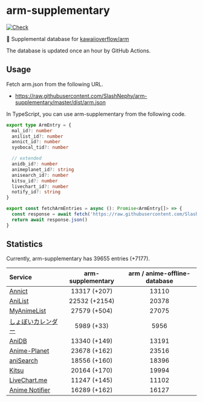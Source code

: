 # arm-supplementary

[![Check](https://github.com/SlashNephy/arm-supplementary/actions/workflows/check-node.yml/badge.svg)](https://github.com/SlashNephy/arm-supplementary/actions/workflows/check-node.yml)

💊 Supplemental database for [kawaiioverflow/arm](https://github.com/kawaiioverflow/arm)

The database is updated once an hour by GitHub Actions.

## Usage

Fetch arm.json from the following URL.

- https://raw.githubusercontent.com/SlashNephy/arm-supplementary/master/dist/arm.json

In TypeScript, you can use arm-supplementary from the following code.

```TypeScript
export type ArmEntry = {
  mal_id?: number
  anilist_id?: number
  annict_id?: number
  syobocal_tid?: number

  // extended
  anidb_id?: number
  animeplanet_id?: string
  anisearch_id?: number
  kitsu_id?: number
  livechart_id?: number
  notify_id?: string
}

export const fetchArmEntries = async (): Promise<ArmEntry[]> => {
  const response = await fetch('https://raw.githubusercontent.com/SlashNephy/arm-supplementary/master/dist/arm.json')
  return await response.json()
}
```

## Statistics

Currently, arm-supplementary has 39655 entries (+7177).

| Service                                     | arm-supplementary | arm / anime-offline-database |
| :------------------------------------------ | :---------------: | :--------------------------: |
| [Annict](https://annict.com)                |   13317 (+207)    |            13110             |
| [AniList](https://anilist.co)               |   22532 (+2154)   |            20378             |
| [MyAnimeList](https://myanimelist.net)      |   27579 (+504)    |            27075             |
| [しょぼいカレンダー](https://cal.syoboi.jp) |    5989 (+33)     |             5956             |
| [AniDB](https://anidb.net)                  |   13340 (+149)    |            13191             |
| [Anime-Planet](https://anime-planet.com)    |   23678 (+162)    |            23516             |
| [aniSearch](https://anisearch.com)          |   18556 (+160)    |            18396             |
| [Kitsu](https://kitsu.io)                   |   20164 (+170)    |            19994             |
| [LiveChart.me](https://livechart.me)        |   11247 (+145)    |            11102             |
| [Anime Notifier](https://notify.moe)        |   16289 (+162)    |            16127             |
